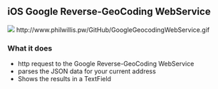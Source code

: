 <h2>iOS Google Reverse-GeoCoding WebService</h2>

<img border="0" src="http://www.philwillis.pw/GitHub/GoogleGeocodingWebService.gif">
http://www.philwillis.pw/GitHub/GoogleGeocodingWebService.gif
<h3>What it does</h3>

<ul>
	<li>http request to the Google Reverse-GeoCoding WebService</li>
	<li>parses the JSON data for your current address</li>
	<li>Shows the results in a TextField</li>
</ul>